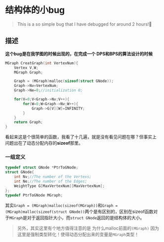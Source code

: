 # 结构体的小bug
> This is a so simple bug that I have debugged for around 2 hours!🥺

## 描述
<b>这个bug是在我学图的时候出现的，在完成一个 DPS和BPS的算法设计的时候</b>

```C
MGraph CreatGraph(int VertexNum){
    Vertex V,W;
    MGraph Graph;

    Graph = (MGraph)malloc(sizeof(struct GNode));
    Graph->Nv=VertexNum;
    Graph->Ne=0;//initialization 0;

    for(V=0;V<Graph->Nv;V++){
        for(W=0;W<Graph->Nv;W++){
            Graph->G[V][W]=INFINITY;
        }
    }
    return Graph;
}
```
看起来这是个很简单的函数，我看了十几遍，就是没有看见问题在哪？但事实上 问题出在了动态分配内存的<b>sizeof</b>那里。

### 一组定义
```C
typedef struct GNode *PtrToGNode;
struct GNode{
    int Nv;//The number of the Vertexs;
    int Ne;//The number of the Edges;
    WeightType G[MaxVertexNum][MaxVertexNum];
};
typedef PtrToGNode MGraph;
```
其实`Graph = (MGraph)malloc(sizeof(MGraph))`和`Graph = (MGraph)malloc(sizeof(struct GNode))`两个是有区别的，区别在sizeof函数对于`MGraph`是对于返回指针大小，而`struct GNode`返回的是结构体的大小。
> 另外，其实这里有个地方值得注意的是 为什么malloc前面的`(MGraph)` 因为这里是强制类型转化！使得动态分配出来的变量是`MGraph`类型！